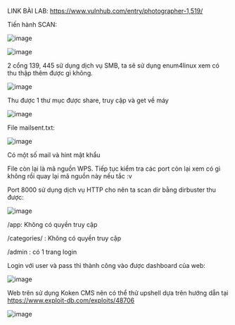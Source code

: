 LINK BÀI LAB: https://www.vulnhub.com/entry/photographer-1,519/

Tiến hành SCAN:

![image](https://user-images.githubusercontent.com/72652376/125227463-288f1100-e2fd-11eb-8916-3fbee1ea81e9.png)


![image](https://user-images.githubusercontent.com/72652376/125227973-106bc180-e2fe-11eb-9303-b83f253a1ccf.png)


2 cổng 139, 445 sử dụng dịch vụ SMB, ta sẽ sử dụng enum4linux xem có thu thập thêm được gì không.

![image](https://user-images.githubusercontent.com/72652376/125228356-d2bb6880-e2fe-11eb-818b-16d3b19480cd.png)

Thu được 1 thư mục được share, truy cập và get về máy

![image](https://user-images.githubusercontent.com/72652376/125228598-40679480-e2ff-11eb-9c8a-248f8e4f679a.png)

File mailsent.txt:

![image](https://user-images.githubusercontent.com/72652376/125228694-7442ba00-e2ff-11eb-946a-2fb35d174fc0.png)

Có một số mail và hint mật khẩu

File còn lại là mã nguồn WPS. Tiếp tục kiểm tra các port còn lại xem có gì không rồi quay lại mã nguồn này nếu tắc :v 

Port 8000 sử dụng dịch vụ HTTP cho nên ta scan dir bằng dirbuster thu được:

![image](https://user-images.githubusercontent.com/72652376/125229628-62621680-e301-11eb-860e-ee36df421501.png)

/app: Không có quyền truy cập

/categories/ : Không có quyền truy cập

/admin : có 1 trang login 

Login với user và pass thì thành công vào được dashboard của web:

![image](https://user-images.githubusercontent.com/72652376/125230783-b5d56400-e303-11eb-84cc-358d9253866c.png)

Web trên sử dụng Koken CMS nên có thể thử upshell dựa trên hướng dẫn tại https://www.exploit-db.com/exploits/48706

![image](https://user-images.githubusercontent.com/72652376/125231214-85da9080-e304-11eb-8541-78f52574c0ad.png)





